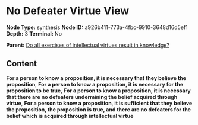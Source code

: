 # No Defeater Virtue View

**Node Type:** synthesis
**Node ID:** a926b411-773a-4fbc-9910-3648d16d5ef1
**Depth:** 3
**Terminal:** No

**Parent:** [Do all exercises of intellectual virtues result in knowledge?](do-all-exercises-of-intellectual-virtues-result-in-knowledge.md)

## Content

**For a person to know a proposition, it is necessary that they believe the proposition**, **For a person to know a proposition, it is necessary for the proposition to be true**, **For a person to know a proposition, it is necessary that there are no defeaters undermining the belief acquired through virtue**, **For a person to know a proposition, it is sufficient that they believe the proposition, the proposition is true, and there are no defeaters for the belief which is acquired through intellectual virtue**

